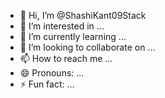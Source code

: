 - 👋 Hi, I’m @ShashiKant09Stack
- 👀 I’m interested in ...
- 🌱 I’m currently learning ...
- 💞️ I’m looking to collaborate on ...
- 📫 How to reach me ...
- 😄 Pronouns: ...
- ⚡ Fun fact: ...

<!---
ShashiKant09Stack/ShashiKant09Stack is a ✨ special ✨ repository because its `README.md` (this file) appears on your GitHub profile.
You can click the Preview link to take a look at your changes.
--->
